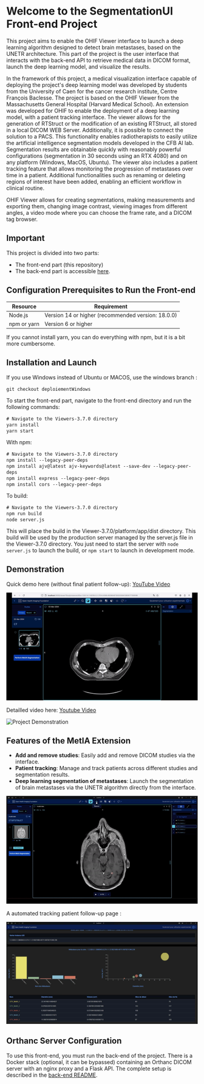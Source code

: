 # Welcome to the SegmentationUI Front-end Project

This project aims to enable the OHIF Viewer interface to launch a deep learning algorithm designed to detect brain metastases, based on the UNETR architecture. This part of the project is the user interface that interacts with the back-end API to retrieve medical data in DICOM format, launch the deep learning model, and visualize the results.

In the framework of this project, a medical visualization interface capable of deploying the project's deep learning model was developed by students from the University of Caen for the cancer research institute, Centre François Baclesse. The project is based on the OHIF Viewer from the Massachusetts General Hospital (Harvard Medical School). An extension was developed for OHIF to enable the deployment of a deep learning model, with a patient tracking interface. The viewer allows for the generation of RTStruct or the modification of an existing RTStruct, all stored in a local DICOM WEB Server. Additionally, it is possible to connect the solution to a PACS. This functionality enables radiotherapists to easily utilize the artificial intelligence segmentation models developed in the CFB AI lab. Segmentation results are obtainable quickly with reasonably powerful configurations (segmentation in 30 seconds using an RTX 4080) and on any platform (Windows, MacOS, Ubuntu). The viewer also includes a patient tracking feature that allows monitoring the progression of metastases over time in a patient. Additional functionalities such as renaming or deleting regions of interest have been added, enabling an efficient workflow in clinical routine.

OHIF Viewer allows for creating segmentations, making measurements and exporting them, changing image contrast, viewing images from different angles, a video mode where you can choose the frame rate, and a DICOM tag browser.

## Important

This project is divided into two parts:
- The front-end part (this repository)
- The back-end part is accessible [here](https://github.com/VendenIX/BrainMetaSegmentatorUI-Back).

## Configuration Prerequisites to Run the Front-end

| Resource               | Requirement                                             |
|------------------------|----------------------------------------------------------|
| Node.js                | Version 14 or higher (recommended version: 18.0.0)       |
| npm or yarn            | Version 6 or higher                                      |

If you cannot install yarn, you can do everything with npm, but it is a bit more cumbersome.

## Installation and Launch

If you use Windows instead of Ubuntu or MACOS, use the windows branch :
```
git checkout deploiementWindows
```

To start the front-end part, navigate to the front-end directory and run the following commands:
```
# Navigate to the Viewers-3.7.0 directory
yarn install
yarn start
```

With npm:
```
# Navigate to the Viewers-3.7.0 directory
npm install --legacy-peer-deps
npm install ajv@latest ajv-keywords@latest --save-dev --legacy-peer-deps
npm install express --legacy-peer-deps
npm install cors --legacy-peer-deps
```

To build:
```
# Navigate to the Viewers-3.7.0 directory
npm run build
node server.js
```
This will place the build in the Viewer-3.7.0/platform/app/dist directory. This build will be used by the production server managed by the server.js file in the Viewer-3.7.0 directory. You just need to start the server with `node server.js` to launch the build, or `npm start` to launch in development mode.

## Demonstration

Quick demo here (without final patient follow-up): [YouTube Video](https://www.youtube.com/watch?v=PkEinJDBh0A)

![Project Demonstration](images_readme/demo.gif)

Detailled video here: [Youtube Video](https://www.youtube.com/watch?v=WYHO6ywtnE4)

![Project Demonstration](images_readme/screenPicture.gif)



## Features of the MetIA Extension

- **Add and remove studies**: Easily add and remove DICOM studies via the interface.
- **Patient tracking**: Manage and track patients across different studies and segmentation results.
- **Deep learning segmentation of metastases**: Launch the segmentation of brain metastases via the UNETR algorithm directly from the interface.

![Project Demonstration](images_readme/zoomIn.gif)

A automated tracking patient follow-up page :

![Project Demonstration](images_readme/patient_follow_up.png)

## Orthanc Server Configuration

To use this front-end, you must run the back-end of the project. There is a Docker stack (optional, it can be bypassed) containing an Orthanc DICOM server with an nginx proxy and a Flask API. The complete setup is described in the [back-end README](https://github.com/VendenIX/BrainMetaSegmentatorUI-Back).
